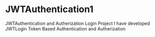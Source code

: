 # JWTAuthentication1
JWTAuthentication and Autherization Login Project
I have developed JWTLogin Token Based Authentication and Autherization 
